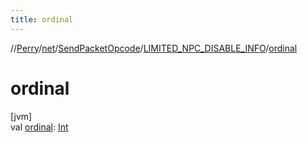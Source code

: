 ```yaml
---
title: ordinal
---
```

//[Perry](../../../../index.html)/[net](../../index.html)/[SendPacketOpcode](../index.html)/[LIMITED_NPC_DISABLE_INFO](index.html)/[ordinal](ordinal.html)



# ordinal



[jvm]\
val [ordinal](ordinal.html): [Int](https://kotlinlang.org/api/latest/jvm/stdlib/kotlin/-int/index.html)




